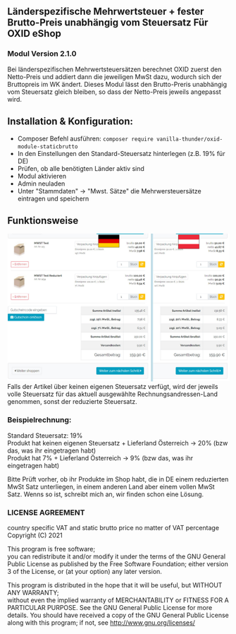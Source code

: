 ## Länderspezifische Mehrwertsteuer + fester Brutto-Preis unabhängig vom Steuersatz Für OXID eShop
### Modul Version 2.1.0

Bei länderspezifischen Mehrwertsteuersätzen berechnet OXID zuerst den Netto-Preis und addiert dann die jeweiligen MwSt dazu, wodurch sich der Bruttopreis im WK ändert.
Dieses Modul lässt den Brutto-Preris unabhängig vom Steuersatz gleich bleiben, so dass der Netto-Preis jeweils angepasst wird. 


## Installation & Konfiguration:
* Composer Befehl ausführen: `composer require vanilla-thunder/oxid-module-staticbrutto`
* In den Einstellungen den Standard-Steuersatz hinterlegen (z.B. 19% für DE)
* Prüfen, ob alle benötigten Länder aktiv sind
* Modul aktivieren
* Admin neuladen
* Unter "Stammdaten" -> "Mwst. Sätze" die Mehrwersteuersätze eintragen und speichern

## Funktionsweise 
![demo](thumbnail.jpg)
Falls der Artikel über keinen eigenen Steuersatz verfügt, wird der jeweils volle Steuersatz für das aktuell ausgewählte Rechnungsandressen-Land genommen, sonst der reduzierte Steuersatz.

### Beispielrechnung:
Standard Steuersatz: 19%  
Produkt hat keinen eigenen Steuersatz + Lieferland Österreich -> 20% (bzw das, was ihr eingetragen habt)  
Produkt hat 7% + Lieferland Österreich -> 9% (bzw das, was ihr eingetragen habt)  

Bitte Prüft vorher, ob ihr Produkte im Shop habt, die in DE einem reduzierten MwSt Satz unterliegen, in einem anderen Land aber einem vollen MwSt Satz. Wenns so ist, schreibt mich an, wir finden schon eine Lösung. 


### LICENSE AGREEMENT
   country specific VAT and static brutto price no matter of VAT percentage  
   Copyright (C) 2021   
  
   This program is free software;  
   you can redistribute it and/or modify it under the terms of the GNU General Public License as published by the Free Software Foundation;
   either version 3 of the License, or (at your option) any later version.
  
   This program is distributed in the hope that it will be useful, but WITHOUT ANY WARRANTY;  
   without even the implied warranty of MERCHANTABILITY or FITNESS FOR A PARTICULAR PURPOSE. See the GNU General Public License for more details.
   You should have received a copy of the GNU General Public License along with this program; if not, see <http://www.gnu.org/licenses/>
